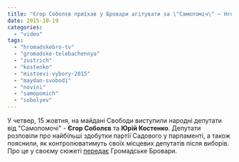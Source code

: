 ```yaml
---
title: "Єгор Соболєв приїхав у Бровари агітувати за \"Самопоміч\" – HromadskeBro.tv"
date: 2015-10-19
categories: 
  - "video"
tags: 
  - "hromadskebro-tv"
  - "gromadske-telebachennya"
  - "zustrich"
  - "kostenko"
  - "mistsevi-vybory-2015"
  - "maydan-svobodi"
  - "novini"
  - "samopomich"
  - "sobolyev"
---
```


У четвер, 15 жовтня, на майдані Свободи виступили народні депутати від "Самопомочі" - **Єгор Соболєв** та **Юрій Костенко**. Депутати розповіли про найбільші здобутки партії Садового у парламенті, а також пояснили, як контролюватимуть своїх місцевих депутатів після виборів. Про це у своєму сюжеті [передає](https://www.youtube.com/watch?v=IFYcSSIHhzE) Громадське Бровари.
